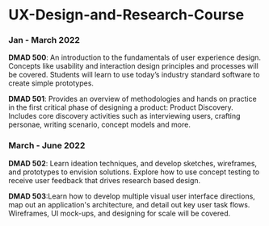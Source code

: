 # UX-Design-and-Research-Course

### Jan - March 2022
**DMAD 500**: An introduction to the fundamentals of user experience design. Concepts like usability and interaction design principles and processes will be covered. Students will learn to use today’s industry standard software to create simple prototypes.

**DMAD 501**: Provides an overview of methodologies and hands on practice in the first critical phase of designing a product: Product Discovery. Includes core discovery activities such as interviewing users, crafting personae, writing scenario, concept models and more.

### March - June 2022
**DMAD 502**: Learn ideation techniques, and develop sketches, wireframes, and prototypes to envision solutions. Explore how to use concept testing to receive user feedback that drives research based design.

**DMAD 503**:Learn how to develop multiple visual user interface directions, map out an application's architecture, and detail out key user task flows. Wireframes, UI mock-ups, and designing for scale will be covered.
